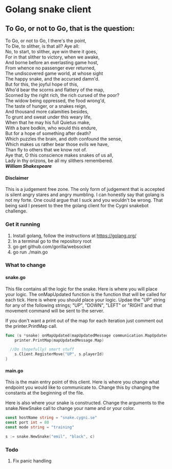# Golang snake client

## To Go, or not to Go, that is the question:

>
To Go, or not to Go, I there's the point,<br />
To Die, to slither, is that all? Aye all:<br />
No, to start, to slither, aye win there it goes,<br />
For in that slither to victory, when we awake,<br />
And borne before an everlasting game host,<br />
From whence no passenger ever returned,<br />
The undiscovered game world, at whose sight<br />
The happy snake, and the accursed damn'd.<br />
But for this, the joyful hope of this,<br />
Who'd bear the scorns and flattery of the map,<br />
Scorned by the right rich, the rich cursed of the poor?<br />
The widow being oppressed, the food wrong'd,<br />
The taste of hunger, or a snakes reign,<br />
And thousand more calamities besides,<br />
To grunt and sweat under this weary life,<br />
When that he may his full Quietus make,<br />
With a bare bodkin, who would this endure,<br />
But for a hope of something after death?<br />
Which puzzles the brain, and doth confound the sense,<br />
Which makes us rather bear those evils we have,<br />
Than fly to others that we know not of.<br />
Aye that, O this conscience makes snakes of us all,<br />
Lady in thy orizons, be all my slithers remembered. <br /> ***William Shakespeare***

#### Disclaimer
This is a judgement free zone. The only form of judgement that is accepted is silent angry stares and angry mumbling. I can honestly say that golang is not my forte. One could argue that I suck and you wouldn't be wrong. That being said I present to thee the golang client for the Cygni snakebot challenge.

### Get it running

1. Install golang, follow the instructions at https://golang.org/
2. In a terminal go to the repository root
3. go get github.com/gorilla/websocket
4. go run ./main.go


### What to change

#### snake.go

This file contains all the logic for the snake. Here is where you will place your logic.
The onMapUpdated function is the function that will be called for each tick. Here is where you should place your logic. Updae the "UP" string for any of the following strings; "UP", "DOWN", "LEFT" or "RIGHT and that movement command will be sent to the server.

If you don't want a print out of the map for each iteration just comment out the printer.PrintMap call.

```go
func (s *snake) onMapUpdated(mapUpdatedMessage communication.MapUpdatedMessage) {
	printer.PrintMap(mapUpdatedMessage.Map)

  //Do (hopefully) smart stuff
	s.Client.RegisterMove("UP", s.playerId)
}
```

#### main.go

This is the main entry point of this client.
Here is where you change what endpoint you would like to communicate to. Change this by changing the constants at the beginning of the file.

Here is also where your snake is constructed. Change the arguments to the snake.NewSnake call to change your name and or your color.

```go
const hostName string = "snake.cygni.se"
const port int = 80
const mode string = "training"

s := snake.NewSnake("emil", "black", c)
```

### Todo

1. Fix panic handling
